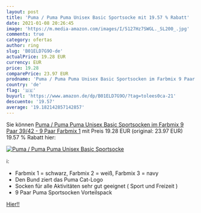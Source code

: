 ```yaml
---
layout: post
title: 'Puma / Puma Puma Unisex Basic Sportsocke mit 19.57 % Rabatt'
date: 2021-01-08 20:26:45
image: 'https://m.media-amazon.com/images/I/5127Hz7SWGL._SL200_.jpg'
comments: true
category: ofertas
author: ring
slug: 'B01ELD7G9O-de'
actualPrice: 19.28 EUR
currency: EUR
price: 19.28
comparePrice: 23.97 EUR
prodname: 'Puma / Puma Puma Unisex Basic Sportsocken im Farbmix 9 Paar   39/42 - 9 Paar  Farbmix 1'
country: 'de'
flag: '🇩🇪'
buyurl: 'https://www.amazon.de/dp/B01ELD7G9O/?tag=tolees0ca-21'
descuento: '19.57'
average: '19.182142857142857'
---
```


Sie können [Puma / Puma Puma Unisex Basic Sportsocken im Farbmix 9 Paar   39/42 - 9 Paar  Farbmix 1](https://www.amazon.de/dp/B01ELD7G9O/?tag=tolees0ca-21) mit Preis 19.28 EUR (original: 23.97 EUR) 19.57 % Rabatt hier:

[![Puma / Puma Puma Unisex Basic Sportsocke](https://m.media-amazon.com/images/I/5127Hz7SWGL._SL200_.jpg)](https://www.amazon.de/dp/B01ELD7G9O/?tag=tolees0ca-21)

ℹ️:

- Farbmix 1 = schwarz, Farbmix 2 = weiß, Farbmix 3 = navy
- Den Bund ziert das Puma Cat-Logo
- Socken für alle Aktivitäten sehr gut geeignet ( Sport und Freizeit )
- 9 Paar Puma Sportsocken Vorteilspack

[Hier!!](https://www.amazon.de/dp/B01ELD7G9O/?tag=tolees0ca-21)
